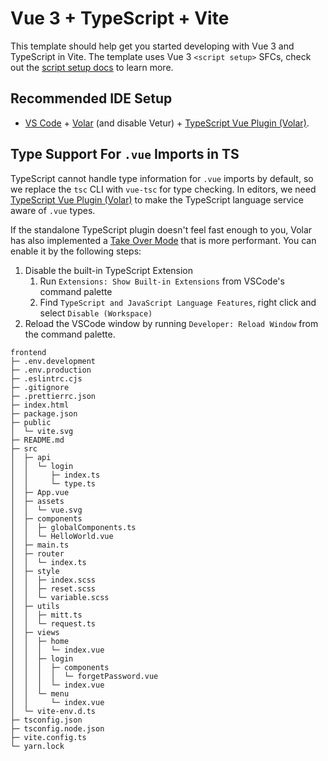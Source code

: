 # Vue 3 + TypeScript + Vite

This template should help get you started developing with Vue 3 and TypeScript in Vite. The template uses Vue 3 `<script setup>` SFCs, check out the [script setup docs](https://v3.vuejs.org/api/sfc-script-setup.html#sfc-script-setup) to learn more.

## Recommended IDE Setup

- [VS Code](https://code.visualstudio.com/) + [Volar](https://marketplace.visualstudio.com/items?itemName=Vue.volar) (and disable Vetur) + [TypeScript Vue Plugin (Volar)](https://marketplace.visualstudio.com/items?itemName=Vue.vscode-typescript-vue-plugin).

## Type Support For `.vue` Imports in TS

TypeScript cannot handle type information for `.vue` imports by default, so we replace the `tsc` CLI with `vue-tsc` for type checking. In editors, we need [TypeScript Vue Plugin (Volar)](https://marketplace.visualstudio.com/items?itemName=Vue.vscode-typescript-vue-plugin) to make the TypeScript language service aware of `.vue` types.

If the standalone TypeScript plugin doesn't feel fast enough to you, Volar has also implemented a [Take Over Mode](https://github.com/johnsoncodehk/volar/discussions/471#discussioncomment-1361669) that is more performant. You can enable it by the following steps:

1. Disable the built-in TypeScript Extension
   1. Run `Extensions: Show Built-in Extensions` from VSCode's command palette
   2. Find `TypeScript and JavaScript Language Features`, right click and select `Disable (Workspace)`
2. Reload the VSCode window by running `Developer: Reload Window` from the command palette.

```
frontend
├─ .env.development
├─ .env.production
├─ .eslintrc.cjs
├─ .gitignore
├─ .prettierrc.json
├─ index.html
├─ package.json
├─ public
│  └─ vite.svg
├─ README.md
├─ src
│  ├─ api
│  │  └─ login
│  │     ├─ index.ts
│  │     └─ type.ts
│  ├─ App.vue
│  ├─ assets
│  │  └─ vue.svg
│  ├─ components
│  │  ├─ globalComponents.ts
│  │  └─ HelloWorld.vue
│  ├─ main.ts
│  ├─ router
│  │  └─ index.ts
│  ├─ style
│  │  ├─ index.scss
│  │  ├─ reset.scss
│  │  └─ variable.scss
│  ├─ utils
│  │  ├─ mitt.ts
│  │  └─ request.ts
│  ├─ views
│  │  ├─ home
│  │  │  └─ index.vue
│  │  ├─ login
│  │  │  ├─ components
│  │  │  │  └─ forgetPassword.vue
│  │  │  └─ index.vue
│  │  └─ menu
│  │     └─ index.vue
│  └─ vite-env.d.ts
├─ tsconfig.json
├─ tsconfig.node.json
├─ vite.config.ts
└─ yarn.lock

```